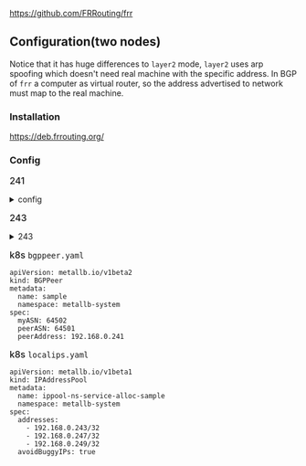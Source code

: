 
https://github.com/FRRouting/frr

## Configuration(two nodes)

Notice that it has huge differences to `layer2` mode, `layer2` uses arp spoofing which doesn't need real machine with the specific address. In BGP of `frr` a computer as virtual router, so the address advertised to network must map to the real machine.

### Installation

https://deb.frrouting.org/

### Config


<span style='font-size: 16px;font-weight: 500'>241</span>  

<details>
<summary>config</summary>

```
# default to using syslog. /etc/rsyslog.d/45-frr.conf places the log in
# /var/log/frr/frr.log
#
# Note:
# FRR's configuration shell, vtysh, dynamically edits the live, in-memory
# configuration while FRR is running. When instructed, vtysh will persist the
# live configuration to this file, overwriting its contents. If you want to
# avoid this, you can edit this file manually before starting FRR, or instruct
# vtysh to write configuration to a different file.
#log syslog informational
log syslog informational
frr version 7.5
frr defaults traditional
hostname frr-router
log syslog

! Enable syslog logging for bgpd
logging syslog
  facility daemon
  ident bgpd
  level debugging


router bgp 64501
 bgp router-id 192.168.0.241
# neighbor 192.168.0.244 remote-as 64500
# neighbor 192.168.0.244 route-map RM-IN in
# neighbor 192.168.0.244 route-map RM-OUT out
# neighbor 192.168.0.244 passive


 neighbor 192.168.0.243 remote-as 64502
 neighbor 192.168.0.243 route-map RM-IN in
 neighbor 192.168.0.243 route-map RM-OUT out
 neighbor 192.168.0.243 passive
!
 address-family ipv4 unicast
   network 192.168.0.0/24
   neighbor 192.168.0.243 activate
 exit-address-family
```

</details>



<span style='font-size: 16px;font-weight: 500'>243</span>  

<details>
<summary>243</summary>

```
# default to using syslog. /etc/rsyslog.d/45-frr.conf places the log in
# /var/log/frr/frr.log
#
# Note:
# FRR's configuration shell, vtysh, dynamically edits the live, in-memory
# configuration while FRR is running. When instructed, vtysh will persist the
# live configuration to this file, overwriting its contents. If you want to
# avoid this, you can edit this file manually before starting FRR, or instruct
# vtysh to write configuration to a different file.
log syslog informational
frr version 7.5
frr defaults traditional
hostname frr-router
log syslog


router bgp 64502
 bgp router-id 192.168.0.243

 neighbor 192.168.0.241 remote-as 64501
 neighbor 192.168.0.241 route-map RM-IN in
 neighbor 192.168.0.241 route-map RM-OUT out
# neighbor 192.168.0.241 passive

# neighbor 192.168.0.244 remote-as 64500
# neighbor 192.168.0.244 route-map RM-IN in
# neighbor 192.168.0.244 route-map RM-OUT out
# neighbor 192.168.0.244 passive
!
 address-family ipv4 unicast
   network 192.168.0.0/24
   neighbor 192.168.0.241 activate
 exit-address-family
```

</details>



<span style='font-size: 16px;font-weight: 500'>k8s `bgppeer.yaml`</span>  

```
apiVersion: metallb.io/v1beta2
kind: BGPPeer
metadata:
  name: sample
  namespace: metallb-system
spec:
  myASN: 64502
  peerASN: 64501
  peerAddress: 192.168.0.241
```



<span style='font-size: 16px;font-weight: 500'>k8s `localips.yaml`</span>  

```
apiVersion: metallb.io/v1beta1
kind: IPAddressPool
metadata:
  name: ippool-ns-service-alloc-sample
  namespace: metallb-system
spec:
  addresses:
    - 192.168.0.243/32
    - 192.168.0.247/32
    - 192.168.0.249/32
  avoidBuggyIPs: true
```

